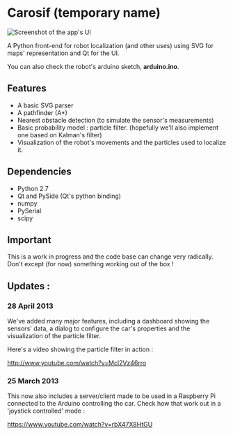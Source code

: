 # Carosif (temporary name)

![Screenshot of the app's UI](halflings.github.com/robot-SVGMap/img/screenshot.png)


A Python front-end for robot localization (and other uses) using SVG for maps' representation and Qt for the UI.

You can also check the robot's arduino sketch, __arduino.ino__. 

## Features

* A basic SVG parser
* A pathfinder (A\*)
* Nearest obstacle detection (to simulate the sensor's measurements)
* Basic probability model : particle filter. (hopefully we'll also implement one based on Kalman's filter)
* Visualization of the robot's movements and the particles used to localize it.

## Dependencies

* Python 2.7
* Qt and PySide (Qt's python binding)
* numpy
* PySerial
* scipy

## Important

This is a work in progress and the code base can change very radically. Don't except (for now) something working out of the box  !

## Updates :

### 28 April 2013

We've added many major features, including a dashboard showing the sensors' data, a dialog to configure the car's properties and the visualization of the particle filter.

Here's a video showing the particle filter in action :

http://www.youtube.com/watch?v=Mcl2Vz46rro

### 25 March 2013

This now also includes a server/client made to be used in a Raspberry Pi connected to the Arduino controlling the car. Check how that work out in a 'joystick controlled' mode :

https://www.youtube.com/watch?v=rbX47X8HtGU
